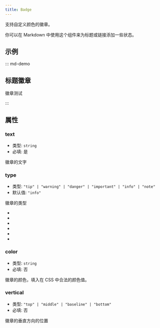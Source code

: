 ```yaml
---
title: Badge
---
```


支持自定义颜色的徽章。

你可以在 Markdown 中使用这个组件来为标题或链接添加一些状态。

<!-- more -->

## 示例

::: md-demo

## 标题徽章 <Badge text="新" type="tip" /> <Badge text="MrHope" color="grey" />

徽章测试 <Badge text="构建中" type="warning" /> <Badge text="MrHope" color="grey" />

:::

## 属性

### text

- 类型: `string`
- 必填: 是

徽章的文字

### type

- 类型: `"tip" | "warning" | "danger" | "important" | "info" | "note"`
- 默认值: `"info"`

徽章的类型

- <Badge text="tip" type="tip" vertical="middle" />
- <Badge text="warning" type="warning" vertical="middle" />
- <Badge text="danger" type="danger" vertical="middle" />
- <Badge text="important" type="important" vertical="middle" />
- <Badge text="info" type="info" vertical="middle" />
- <Badge text="note" type="note" vertical="middle" />

### color

- 类型: `string`
- 必填: 否

徽章的颜色，填入在 CSS 中合法的颜色值。

### vertical

- 类型: `"top" | "middle" | "baseline" | "bottom"`
- 必填: 否

徽章的垂直方向的位置
